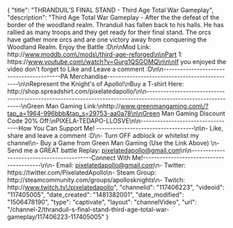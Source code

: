 {
    "title": "THRANDUIL'S FINAL STAND - Third Age Total War Gameplay",
    "description": "Third Age Total War Gameplay - After the the defeat of the border of the woodland realm.  Thranduil has fallen back to his halls.  He has rallied as many troops and they get ready for their final stand.  The orcs have gather more orcs and are one victory away from conquering the Woodland Realm.  Enjoy the Battle :D\n\nMod Link: http:\/\/www.moddb.com\/mods\/third-age-reforged\n\nPart 1: https:\/\/www.youtube.com\/watch?v=Gurg1QSGOMQ\n\n\nIf you enjoyed the video don't forget to Like and Leave a comment :D\n\n-----------------------------------------PA Merchandise----------------------------------------------\n\nRepresent the Knight's of Apollo!\nBuy a T-shirt Here: http:\/\/shop.spreadshirt.com\/pixelatedapollo\/\n\n---------------------------------------------------------------------------------------------------------------\nGreen Man Gaming Link:\nhttp:\/\/www.greenmangaming.com\/?tap_a=1964-996bbb&tap_s=29753-aa0a78\n\nGreen Man Gaming Discount Code 20% Off:\nPIXELA-TEDAPO-LLOSVE\n\n----------------------------------How You Can Support Me! -----------------------------------\n\n- Like, share and leave a comment :D\n- Turn OFF adblock or whitelist my channel\n- Buy a Game from Green Man Gaming (Use the Link Above) \n- Send me a GREAT battle Replay: pixelatedapollo@gmail.com\n\n------------------------------------------Connect With Me!-----------------------------------------\n\n- Email: pixelatedapollo@gmail.com\n- Twitter: https:\/\/twitter.com\/PixelatedApollo\n- Steam Group:  http:\/\/steamcommunity.com\/groups\/apollosknights\n- Twitch: http:\/\/www.twitch.tv\/pixelatedapollo",
    "channelid": "117406223",
    "videoid": "117405005",
    "date_created": "1481382001",
    "date_modified": "1506478190",
    "type": "captivate",
    "layout": "channelVideo",
    "url": "\/channel-2\/thranduil-s-final-stand-third-age-total-war-gameplay\/117406223-117405005"
}